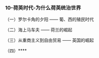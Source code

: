 

### 10-荷英时代-为什么荷英统治世界



（一）罗尔卡角的夕阳 —— 葡、西的殖民时代



（二）海上马车夫 —— 荷兰的崛起



（三）从重商主义到自由贸易 —— 英国的崛起



（四）****